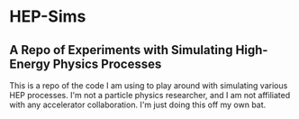 # HEP-Sims #

## A Repo of Experiments with Simulating High-Energy Physics Processes ##

This is a repo of the code I am using to play around with simulating various HEP processes. I'm not a particle physics researcher, and I am not affiliated with any accelerator collaboration. I'm just doing this off my own bat. 